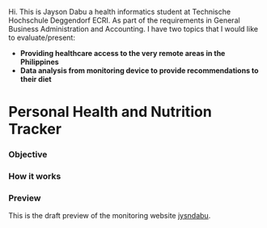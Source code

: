 Hi. This is Jayson Dabu a health informatics  student at Technische Hochschule Deggendorf ECRI.
As part of the  requirements in General Business Administration and Accounting. I have two topics
that I would like to evaluate/present: 
- **Providing healthcare access to the very remote areas in the Philippines**
- **Data analysis from monitoring device to provide recommendations to their diet**
    
# Personal Health and Nutrition Tracker

### Objective

### How it works 

### Preview

This is the draft preview of the monitoring website [jysndabu](https://23w-gbac.github.io/jysndabu/).

